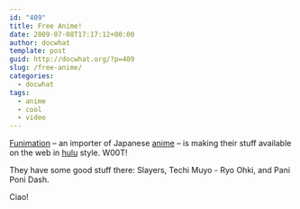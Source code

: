 ```yaml
---
id: "409"
title: Free Anime!
date: 2009-07-08T17:17:12+00:00
author: docwhat
template: post
guid: http://docwhat.org/?p=409
slug: /free-anime/
categories:
  - docwhat
tags:
  - anime
  - cool
  - video
---
```


<a href="http://funimation.com/video/">Funimation</a> – an importer of Japanese
<a href="http://en.wikipedia.org/wiki/Anime">anime</a> – is making their stuff
available on the web in <a href="http://hulu.com/">hulu</a> style. W00T!

They have some good stuff there: Slayers, Techi Muyo - Ryo Ohki, and Pani Poni
Dash.

Ciao!
